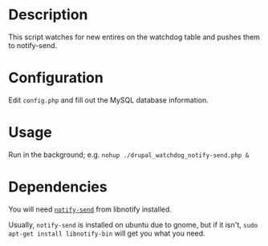 Description
==========

This script watches for new entires on the watchdog table and pushes them to notify-send.

Configuration
=============

Edit `config.php` and fill out the MySQL database information.

Usage
=====

Run in the background; e.g. `nohup ./drupal_watchdog_notify-send.php &`

Dependencies
============

You will need <a href="http://manpages.ubuntu.com/manpages/gutsy/man1/notify-send.1.html">`notify-send`</a> from libnotify installed.

Usually, `notify-send` is installed on ubuntu due to gnome, but if it isn't, `sudo apt-get install libnotify-bin` will get you what you need.
